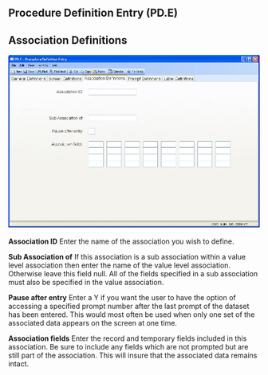 ##  Procedure Definition Entry (PD.E)

<PageHeader />

##  Association Definitions

![](./PD-E-3.jpg)

**Association ID** Enter the name of the association you wish to define.  
  
**Sub Association of** If this association is a sub association within a value
level association then enter the name of the value level association.
Otherwise leave this field null. All of the fields specified in a sub
association must also be specified in the value association.  
  
**Pause after entry** Enter a Y if you want the user to have the option of
accessing a specified prompt number after the last prompt of the dataset has
been entered. This would most often be used when only one set of the
associated data appears on the screen at one time.  
  
**Association fields** Enter the record and temporary fields included in this
association. Be sure to include any fields which are not prompted but are
still part of the association. This will insure that the associated data
remains intact.  
  
  
<badge text= "Version 8.10.57" vertical="middle" />

<PageFooter />